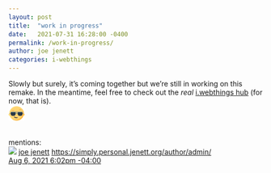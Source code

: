 ```yaml
---
layout: post
title:  "work in progress"
date:   2021-07-31 16:28:00 -0400
permalink: /work-in-progress/
author: joe jenett
categories: i-webthings
---
```

Slowly but surely, it’s coming together but we’re still in working on this remake. In the meantime, feel free to check out the _real_ <a title="i.webthings hub" href="https://hub.iwebthings.com/">i.webthings hub</a> (for now, that is).  
<img src="/images/newguy.png" width="32" alt="" />
<div class="h-entry mention">
<div class="context" style="visibility:hidden;">
↩ <a href="https://iwebthings.jenett.org/work-in-progress/" class="u-mention-of">https://iwebthings.jenett.org/work-in-progress/</a>
</div>
mentions:<br />
<div class="author u-author h-card">
<img src="https://webmention.io/avatar/secure.gravatar.com/6f34eba462d4999eb36312844efb2aac09597d5e243e27d5e37563170a19c62e.png" class="photo u-photo">
<a href="https://simply.personal.jenett.org/author/admin/" class="name u-url p-name">joe jenett</a>
<a href="https://simply.personal.jenett.org/author/admin/" class="url">https://simply.personal.jenett.org/author/admin/</a>
</div>
<time class="dt-published" datetime="2021-08-06T18:02:51-0400">
<a href="https://simply.personal.jenett.org/its-joe-the-testing-guy-again/" class="u-url">
Aug 6, 2021  6:02pm -04:00
</a>
</time>
</div>
